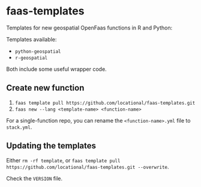 # faas-templates
Templates for new geospatial OpenFaas functions in R and Python:

Templates available:
- `python-geospatial`
- `r-geospatial`

Both include some useful wrapper code.

## Create new function

1. `faas template pull https://github.com/locational/faas-templates.git`
2. `faas new --lang <template-name> <function-name>`

For a single-function repo, you can rename the `<function-name>.yml` file to `stack.yml`.


## Updating the templates

Either `rm -rf template`, or `faas template pull https://github.com/locational/faas-templates.git --overwrite`.

Check the `VERSION` file.
